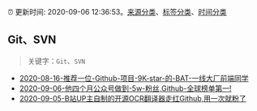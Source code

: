 :alarm_clock: 更新时间: 2020-09-06 12:36:53。[来源分类](../README.md)、[标签分类](../TAGS.md)、[时间分类](../TIMELINE.md)

## Git、SVN


> 关键字：`Git`、`SVN`



- [2020-08-16-推荐一位-Github-项目-9K-star-的-BAT-一线大厂前端同学](https://www.ershicimi.com/p/ed297c30ed030e57e29c4b4dfdfec211) 
- [2020-09-06-他四个月公众号做到-5w-粉丝,Github-全球榜单第一!](https://sec.thief.one/article_content?a_id=a59ff2caad8859e7ca53a84e779c22f4) 
- [2020-09-05-B站UP主自制的开源OCR翻译器走红Github,用一次就粉了](https://sec.thief.one/article_content?a_id=956dd8466d2b22fea4aba5b3fa42f464) 